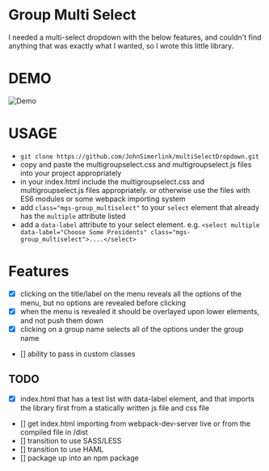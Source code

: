 # Group Multi Select

I needed a multi-select dropdown with the below features, and couldn't find anything that was exactly what I wanted, so I wrote this little library.

# DEMO

![Demo](https://i.imgur.com/XAyd1uq.gif "Demo")
# USAGE
- `git clone https://github.com/JohnSimerlink/multiSelectDropdown.git`
- copy and paste the multigroupselect.css and multigroupselect.js files into your project appropriately
- in your index.html include the multigroupselect.css and multigroupselect.js files appropriately. or otherwise use the files with ES6 modules or some webpack importing system
- add `class="mgs-group_multiselect"` to your `select` element that already has the `multiple` attribute listed
- add a `data-label` attribute to your select element. e.g. `<select multiple data-label="Choose Some Presidents" class="mgs-group_multiselect">....</select>`

# Features
- [x] clicking on the title/label on the menu reveals all the options of the menu, but no options are revealed before clicking
- [x] when the menu is revealed it should be overlayed upon lower elements, and not push them down
- [x] clicking on a group name selects all of the options under the group name
- [] ability to pass in custom classes

## TODO
- [x] index.html that has a test list with data-label element, and that imports the library first from a statically written js file and css file
- [] get index.html importing from webpack-dev-server live or from the compiled file in /dist
- [] transition to use SASS/LESS
- [] transition to use HAML
- [] package up into an npm package
